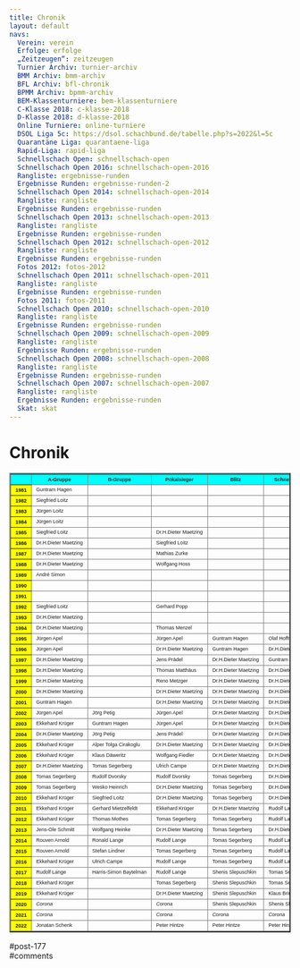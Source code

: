 ```yaml
---
title: Chronik 
layout: default
navs:
  Verein: verein
  Erfolge: erfolge
  „Zeitzeugen“: zeitzeugen
  Turnier Archiv: turnier-archiv
  BMM Archiv: bmm-archiv
  BFL Archiv: bfl-chronik
  BPMM Archiv: bpmm-archiv
  BEM-Klassenturniere: bem-klassenturniere
  C-Klasse 2018: c-klasse-2018
  D-Klasse 2018: d-klasse-2018
  Online Turniere: online-turniere
  DSOL Liga 5c: https://dsol.schachbund.de/tabelle.php?s=2022&l=5c
  Quarantäne Liga: quarantaene-liga
  Rapid-Liga: rapid-liga
  Schnellschach Open: schnellschach-open
  Schnellschach Open 2016: schnellschach-open-2016
  Rangliste: ergebnisse-runden
  Ergebnisse Runden: ergebnisse-runden-2
  Schnellschach Open 2014: schnellschach-open-2014
  Rangliste: rangliste
  Ergebnisse Runden: ergebnisse-runden
  Schnellschach Open 2013: schnellschach-open-2013
  Rangliste: rangliste
  Ergebnisse Runden: ergebnisse-runden
  Schnellschach Open 2012: schnellschach-open-2012
  Rangliste: rangliste
  Ergebnisse Runden: ergebnisse-runden
  Fotos 2012: fotos-2012
  Schnellschach Open 2011: schnellschach-open-2011
  Rangliste: rangliste
  Ergebnisse Runden: ergebnisse-runden
  Fotos 2011: fotos-2011
  Schnellschach Open 2010: schnellschach-open-2010
  Rangliste: rangliste
  Ergebnisse Runden: ergebnisse-runden
  Schnellschach Open 2009: schnellschach-open-2009
  Rangliste: rangliste
  Ergebnisse Runden: ergebnisse-runden
  Schnellschach Open 2008: schnellschach-open-2008
  Rangliste: rangliste
  Ergebnisse Runden: ergebnisse-runden
  Schnellschach Open 2007: schnellschach-open-2007
  Rangliste: rangliste
  Ergebnisse Runden: ergebnisse-runden
  Skat: skat
---
```

<div class="post-177 page type-page status-publish hentry" id="post-177">
<h1 class="entry-title">Chronik</h1>
<div class="entry-content">
<table border="2" class="clean bmmarchiv">
<thead>
<tr>
<th bgcolor="#00FFFF"></th>
<th bgcolor="#00FFFF"><span style="font-family: Arial; font-size: xx-small;">A-Gruppe</span></th>
<th bgcolor="#00FFFF"><span style="font-family: Arial; font-size: xx-small;">B-Gruppe</span></th>
<th bgcolor="#00FFFF"><span style="font-family: Arial; font-size: xx-small;">Pokalsieger</span></th>
<th bgcolor="#00FFFF"><span style="font-family: Arial; font-size: xx-small;">Blitz</span></th>
<th bgcolor="#00FFFF"><span style="font-family: Arial; font-size: xx-small;">Schnellschach</span></th>
<th bgcolor="#00FFFF"><span style="font-family: Arial; font-size: xx-small;">Weihnachtsturnier</span></th>
</tr>
<tr>
<th bgcolor="#FFFF00"><span style="font-family: Arial; font-size: xx-small;">1981</span></th>
<td><span style="font-family: Arial; font-size: xx-small;">Guntram Hagen</span></td>
<td></td>
<td></td>
<td></td>
<td></td>
<td></td>
</tr>
<tr>
<th bgcolor="#FFFF00"><span style="font-family: Arial; font-size: xx-small;">1982</span></th>
<td><span style="font-family: Arial; font-size: xx-small;">Siegfried Loitz</span></td>
<td></td>
<td></td>
<td></td>
<td></td>
<td></td>
</tr>
<tr>
<th bgcolor="#FFFF00"><span style="font-family: Arial; font-size: xx-small;">1983</span></th>
<td><span style="font-family: Arial; font-size: xx-small;">Jürgen Loitz</span></td>
<td></td>
<td></td>
<td></td>
<td></td>
<td></td>
</tr>
<tr>
<th bgcolor="#FFFF00"><span style="font-family: Arial; font-size: xx-small;">1984</span></th>
<td><span style="font-family: Arial; font-size: xx-small;">Jürgen Loitz</span></td>
<td></td>
<td></td>
<td></td>
<td></td>
<td></td>
</tr>
<tr>
<th bgcolor="#FFFF00"><span style="font-family: Arial; font-size: xx-small;">1985</span></th>
<td><span style="font-family: Arial; font-size: xx-small;">Siegfried Loitz</span></td>
<td></td>
<td><span style="font-family: Arial; font-size: xx-small;">Dr.H.Dieter Maetzing</span></td>
<td></td>
<td></td>
<td></td>
</tr>
<tr>
<th bgcolor="#FFFF00"><span style="font-family: Arial; font-size: xx-small;">1986</span></th>
<td><span style="font-family: Arial; font-size: xx-small;">Dr.H.Dieter Maetzing</span></td>
<td></td>
<td><span style="font-family: Arial; font-size: xx-small;">Siegfried Loitz</span></td>
<td></td>
<td></td>
<td></td>
</tr>
<tr>
<th bgcolor="#FFFF00"><span style="font-family: Arial; font-size: xx-small;">1987</span></th>
<td><span style="font-family: Arial; font-size: xx-small;">Dr.H.Dieter Maetzing</span></td>
<td></td>
<td><span style="font-family: Arial; font-size: xx-small;">Mathias Zurke</span></td>
<td></td>
<td></td>
<td></td>
</tr>
<tr>
<th bgcolor="#FFFF00"><span style="font-family: Arial; font-size: xx-small;">1988</span></th>
<td><span style="font-family: Arial; font-size: xx-small;">Dr.H.Dieter Maetzing</span></td>
<td></td>
<td><span style="font-family: Arial; font-size: xx-small;">Wolfgang Hoss</span></td>
<td></td>
<td></td>
<td></td>
</tr>
<tr>
<th bgcolor="#FFFF00"><span style="font-family: Arial; font-size: xx-small;">1989</span></th>
<td><span style="font-family: Arial; font-size: xx-small;">André Simon</span></td>
<td></td>
<td></td>
<td></td>
<td></td>
<td></td>
</tr>
<tr>
<th bgcolor="#FFFF00"><span style="font-family: Arial; font-size: xx-small;">1990</span></th>
<td></td>
<td></td>
<td></td>
<td></td>
<td></td>
<td></td>
</tr>
<tr>
<th bgcolor="#FFFF00"><span style="font-family: Arial; font-size: xx-small;">1991</span></th>
<td></td>
<td></td>
<td></td>
<td></td>
<td></td>
<td><span style="font-family: Arial; font-size: xx-small;">André Simon</span></td>
</tr>
<tr>
<th bgcolor="#FFFF00"><span style="font-family: Arial; font-size: xx-small;">1992</span></th>
<td><span style="font-family: Arial; font-size: xx-small;">Siegfried Loitz</span></td>
<td></td>
<td><span style="font-family: Arial; font-size: xx-small;">Gerhard Popp</span></td>
<td></td>
<td></td>
<td><span style="font-family: Arial; font-size: xx-small;">Manfred Smala</span></td>
</tr>
<tr>
<th bgcolor="#FFFF00"><span style="font-family: Arial; font-size: xx-small;">1993</span></th>
<td><span style="font-family: Arial; font-size: xx-small;">Dr.H.Dieter Maetzing</span></td>
<td></td>
<td></td>
<td></td>
<td></td>
<td><span style="font-family: Arial; font-size: xx-small;">Dr.H.Dieter Maetzing</span></td>
</tr>
<tr>
<th bgcolor="#FFFF00"><span style="font-family: Arial; font-size: xx-small;">1994</span></th>
<td><span style="font-family: Arial; font-size: xx-small;">Dr.H.Dieter Maetzing</span></td>
<td></td>
<td><span style="font-family: Arial; font-size: xx-small;">Thomas Menzel</span></td>
<td></td>
<td></td>
<td><span style="font-family: Arial; font-size: xx-small;">Dr.H.Dieter Maetzing</span></td>
</tr>
<tr>
<th bgcolor="#FFFF00"><span style="font-family: Arial; font-size: xx-small;">1995</span></th>
<td><span style="font-family: Arial; font-size: xx-small;">Jürgen Apel</span></td>
<td></td>
<td><span style="font-family: Arial; font-size: xx-small;">Jürgen Apel</span></td>
<td><span style="font-family: Arial; font-size: xx-small;">Guntram Hagen</span></td>
<td><span style="font-family: Arial; font-size: xx-small;">Olaf Hoffmann</span></td>
<td><span style="font-family: Arial; font-size: xx-small;">Jürgen Apel</span></td>
</tr>
<tr>
<th bgcolor="#FFFF00"><span style="font-family: Arial; font-size: xx-small;">1996</span></th>
<td><span style="font-family: Arial; font-size: xx-small;">Jürgen Apel</span></td>
<td></td>
<td><span style="font-family: Arial; font-size: xx-small;">Dr.H.Dieter Maetzing</span></td>
<td><span style="font-family: Arial; font-size: xx-small;">Guntram Hagen</span></td>
<td><span style="font-family: Arial; font-size: xx-small;">Dr.H.Dieter Maetzing</span></td>
<td><span style="font-family: Arial; font-size: xx-small;">Dr.H.Dieter Maetzing</span></td>
</tr>
<tr>
<th bgcolor="#FFFF00"><span style="font-family: Arial; font-size: xx-small;">1997</span></th>
<td><span style="font-family: Arial; font-size: xx-small;">Dr.H.Dieter Maetzing</span></td>
<td></td>
<td><span style="font-family: Arial; font-size: xx-small;">Jens Prädel</span></td>
<td><span style="font-family: Arial; font-size: xx-small;">Dr.H.Dieter Maetzing</span></td>
<td><span style="font-family: Arial; font-size: xx-small;">Guntram Hagen</span></td>
<td><span style="font-family: Arial; font-size: xx-small;">Jörn Klinckmann</span></td>
</tr>
<tr>
<th bgcolor="#FFFF00"><span style="font-family: Arial; font-size: xx-small;">1998</span></th>
<td nowrap="nowrap"><span style="font-family: Arial; font-size: xx-small;">Dr.H.Dieter Maetzing</span></td>
<td></td>
<td nowrap="nowrap"><span style="font-family: Arial; font-size: xx-small;">Thomas Matthäus</span></td>
<td nowrap="nowrap"><span style="font-family: Arial; font-size: xx-small;">Dr.H.Dieter Maetzing</span></td>
<td nowrap="nowrap"><span style="font-family: Arial; font-size: xx-small;">Dr.H.Dieter Maetzing</span></td>
<td nowrap="nowrap"><span style="font-family: Arial; font-size: xx-small;">Dr.H.Dieter Maetzing</span></td>
</tr>
<tr>
<th bgcolor="#FFFF00"><span style="font-family: Arial; font-size: xx-small;">1999</span></th>
<td><span style="font-family: Arial; font-size: xx-small;">Dr.H.Dieter Maetzing</span></td>
<td></td>
<td nowrap="nowrap"><span style="font-family: Arial; font-size: xx-small;">Reno Metzger</span></td>
<td nowrap="nowrap"><span style="font-family: Arial; font-size: xx-small;">Dr.H.Dieter Maetzing</span></td>
<td nowrap="nowrap"><span style="font-family: Arial; font-size: xx-small;">Dr.H.Dieter Maetzing</span></td>
<td><span style="font-family: Arial; font-size: xx-small;">Jürgen Krug</span></td>
</tr>
<tr>
<th bgcolor="#FFFF00"><span style="font-family: Arial; font-size: xx-small;">2000</span></th>
<td><span style="font-family: Arial; font-size: xx-small;">Dr.H.Dieter Maetzing</span></td>
<td></td>
<td nowrap="nowrap"><span style="font-family: Arial; font-size: xx-small;">Dr.H.Dieter Maetzing</span></td>
<td nowrap="nowrap"><span style="font-family: Arial; font-size: xx-small;">Dr.H.Dieter Maetzing</span></td>
<td nowrap="nowrap"><span style="font-family: Arial; font-size: xx-small;">Dr.H.Dieter Maetzing</span></td>
<td nowrap="nowrap"><span style="font-family: Arial; font-size: xx-small;">Dr.H.Dieter Maetzing</span></td>
</tr>
<tr>
<th bgcolor="#FFFF00"><span style="font-family: Arial; font-size: xx-small;">2001</span></th>
<td><span style="font-family: Arial; font-size: xx-small;">Guntram Hagen</span></td>
<td></td>
<td><span style="font-family: Arial; font-size: xx-small;">Dr.H.Dieter Maetzing</span></td>
<td><span style="font-family: Arial; font-size: xx-small;">Dr.H.Dieter Maetzing</span></td>
<td><span style="font-family: Arial; font-size: xx-small;">Dr.H.Dieter Maetzing</span></td>
<td><span style="font-family: Arial; font-size: xx-small;">Wesko Heinrich</span></td>
</tr>
<tr>
<th bgcolor="#FFFF00"><span style="font-family: Arial; font-size: xx-small;">2002</span></th>
<td><span style="font-family: Arial; font-size: xx-small;">Jürgen Apel</span></td>
<td><span style="font-family: Arial; font-size: xx-small;">Jörg Petig</span></td>
<td><span style="font-family: Arial; font-size: xx-small;">Jürgen Apel</span></td>
<td><span style="font-family: Arial; font-size: xx-small;">Dr.H.Dieter Maetzing</span></td>
<td><span style="font-family: Arial; font-size: xx-small;">Dr.H.Dieter Maetzing</span></td>
<td></td>
</tr>
<tr>
<th bgcolor="#FFFF00"><span style="font-family: Arial; font-size: xx-small;">2003</span></th>
<td><span style="font-family: Arial; font-size: xx-small;">Ekkehard Krüger</span></td>
<td><span style="font-family: Arial; font-size: xx-small;">Guntram Hagen</span></td>
<td><span style="font-family: Arial; font-size: xx-small;">Jürgen Apel</span></td>
<td><span style="font-family: Arial; font-size: xx-small;">Dr.H.Dieter Maetzing</span></td>
<td><span style="font-family: Arial; font-size: xx-small;">Dr.H.Dieter Maetzing</span></td>
<td></td>
</tr>
<tr>
<th bgcolor="#FFFF00"><span style="font-family: Arial; font-size: xx-small;">2004</span></th>
<td><span style="font-family: Arial; font-size: xx-small;">Dr.H.Dieter Maetzing</span></td>
<td><span style="font-family: Arial; font-size: xx-small;">Jörg Petig</span></td>
<td><span style="font-family: Arial; font-size: xx-small;">Jens Prädel</span></td>
<td><span style="font-family: Arial; font-size: xx-small;">Dr.H.Dieter Maetzing</span></td>
<td><span style="font-family: Arial; font-size: xx-small;">Dr.H.Dieter Maetzing</span></td>
<td><span style="font-family: Arial; font-size: xx-small;">Thorsten Kuhn</span></td>
</tr>
<tr>
<th bgcolor="#FFFF00"><span style="font-family: Arial; font-size: xx-small;">2005</span></th>
<td nowrap="nowrap"><span style="font-family: Arial; font-size: xx-small;">Ekkehard Krüger</span></td>
<td nowrap="nowrap"><span style="font-family: Arial; font-size: xx-small;">Alper Tolga Cirakoglu</span></td>
<td nowrap="nowrap"><span style="font-family: Arial; font-size: xx-small;">Dr.H.Dieter Maetzing</span></td>
<td nowrap="nowrap"><span style="font-family: Arial; font-size: xx-small;">Dr.H.Dieter Maetzing</span></td>
<td nowrap="nowrap"><span style="font-family: Arial; font-size: xx-small;">Dr.H.Dieter Maetzing</span></td>
<td nowrap="nowrap"><span style="font-family: Arial; font-size: xx-small;">Rudolf Dvorsky</span></td>
</tr>
<tr>
<th bgcolor="#FFFF00"><span style="font-family: Arial; font-size: xx-small;">2006</span></th>
<td nowrap="nowrap"><span style="font-family: Arial; font-size: xx-small;">Ekkehard Krüger</span></td>
<td nowrap="nowrap"><span style="font-family: Arial; font-size: xx-small;">Klaus Däweritz</span></td>
<td nowrap="nowrap"><span style="font-family: Arial; font-size: xx-small;">Wolfgang Fiedler</span></td>
<td nowrap="nowrap"><span style="font-family: Arial; font-size: xx-small;">Dr.H.Dieter Maetzing</span></td>
<td nowrap="nowrap"><span style="font-family: Arial; font-size: xx-small;">Dr.H.Dieter Maetzing</span></td>
<td nowrap="nowrap"><span style="font-family: Arial; font-size: xx-small;">Jörg Petig</span></td>
</tr>
<tr>
<th bgcolor="#FFFF00"><span style="font-family: Arial; font-size: xx-small;">2007</span></th>
<td nowrap="nowrap"><span style="font-family: Arial; font-size: xx-small;">Dr.H.Dieter Maetzing</span></td>
<td nowrap="nowrap"><span style="font-family: Arial; font-size: xx-small;">Tomas Segerberg</span></td>
<td nowrap="nowrap"><span style="font-family: Arial; font-size: xx-small;">Ulrich Campe</span></td>
<td nowrap="nowrap"><span style="font-family: Arial; font-size: xx-small;">Dr.H.Dieter Maetzing</span></td>
<td nowrap="nowrap"><span style="font-family: Arial; font-size: xx-small;">Dr.H.Dieter Maetzing</span></td>
<td nowrap="nowrap"><span style="font-family: Arial; font-size: xx-small;">Ekkehard Krüger</span></td>
</tr>
<tr>
<th bgcolor="#FFFF00"><span style="font-family: Arial; font-size: xx-small;">2008</span></th>
<td nowrap="nowrap"><span style="font-family: Arial; font-size: xx-small;">Tomas Segerberg</span></td>
<td nowrap="nowrap"><span style="font-family: Arial; font-size: xx-small;">Rudolf Dvorsky</span></td>
<td nowrap="nowrap"><span style="font-family: Arial; font-size: xx-small;">Rudolf Dvorsky</span></td>
<td nowrap="nowrap"><span style="font-family: Arial; font-size: xx-small;">Tomas Segerberg</span></td>
<td nowrap="nowrap"><span style="font-family: Arial; font-size: xx-small;">Dr.H.Dieter Maetzing</span></td>
<td nowrap="nowrap"><span style="font-family: Arial; font-size: xx-small;">Dr.H.Dieter Maetzing</span></td>
</tr>
<tr>
<th bgcolor="#FFFF00"><span style="font-family: Arial; font-size: xx-small;">2009</span></th>
<td nowrap="nowrap"><span style="font-family: Arial; font-size: xx-small;">Tomas Segerberg</span></td>
<td nowrap="nowrap"><span style="font-family: Arial; font-size: xx-small;">Wesko Heinrich</span></td>
<td nowrap="nowrap"><span style="font-family: Arial; font-size: xx-small;">Dr.H.Dieter Maetzing</span></td>
<td nowrap="nowrap"><span style="font-family: Arial; font-size: xx-small;">Tomas Segerberg</span></td>
<td nowrap="nowrap"><span style="font-family: Arial; font-size: xx-small;">Dr.H.Dieter Maetzing</span></td>
<td nowrap="nowrap"><span style="font-family: Arial; font-size: xx-small;">Alexander Kreisel</span></td>
</tr>
<tr>
<th bgcolor="#FFFF00"><span style="font-family: Arial; font-size: xx-small;">2010</span></th>
<td nowrap="nowrap"><span style="font-family: Arial; font-size: xx-small;">Ekkehard Krüger</span></td>
<td nowrap="nowrap"><span style="font-family: Arial; font-size: xx-small;">Siegfried Loitz</span></td>
<td nowrap="nowrap"><span style="font-family: Arial; font-size: xx-small;">Dr.H.Dieter Maetzing</span></td>
<td nowrap="nowrap"><span style="font-family: Arial; font-size: xx-small;">Tomas Segerberg</span></td>
<td nowrap="nowrap"><span style="font-family: Arial; font-size: xx-small;">Dr.H.Dieter Maetzing</span></td>
<td nowrap="nowrap"><span style="font-family: Arial; font-size: xx-small;">Jens-Ole Schmitt</span></td>
</tr>
<tr>
<th bgcolor="#FFFF00"><span style="font-family: Arial; font-size: xx-small;">2011</span></th>
<td nowrap="nowrap"><span style="font-family: Arial; font-size: xx-small;">Ekkehard Krüger</span></td>
<td nowrap="nowrap"><span style="font-family: Arial; font-size: xx-small;">Gerhard Mietzelfeldt</span></td>
<td nowrap="nowrap"><span style="font-family: Arial; font-size: xx-small;">Ekkehard Krüger</span></td>
<td nowrap="nowrap"><span style="font-family: Arial; font-size: xx-small;">Dr.H.Dieter Maetzing</span></td>
<td nowrap="nowrap"><span style="font-family: Arial; font-size: xx-small;">Rudolf Lange</span></td>
<td nowrap="nowrap"><span style="font-family: Arial; font-size: xx-small;">Wesko Heinrich</span></td>
</tr>
<tr>
<th bgcolor="#FFFF00"><span style="font-family: Arial; font-size: xx-small;">2012</span></th>
<td nowrap="nowrap"><span style="font-family: Arial; font-size: xx-small;">Ekkehard Krüger</span></td>
<td nowrap="nowrap"><span style="font-family: Arial; font-size: xx-small;">Thomas Mothes</span></td>
<td nowrap="nowrap"><span style="font-family: Arial; font-size: xx-small;">Tomas Segerberg</span></td>
<td nowrap="nowrap"><span style="font-family: Arial; font-size: xx-small;">Tomas Segerberg</span></td>
<td nowrap="nowrap"><span style="font-family: Arial; font-size: xx-small;">Rudolf Lange</span></td>
<td nowrap="nowrap"><span style="font-family: Arial; font-size: xx-small;">Rudolf Lange</span></td>
</tr>
<tr>
<th bgcolor="#FFFF00"><span style="font-family: Arial; font-size: xx-small;">2013</span></th>
<td nowrap="nowrap"><span style="font-family: Arial; font-size: xx-small;">Jens-Ole Schmitt</span></td>
<td nowrap="nowrap"><span style="font-family: Arial; font-size: xx-small;">Wolfgang Heinke</span></td>
<td nowrap="nowrap"><span style="font-family: Arial; font-size: xx-small;">Dr.H.Dieter Maetzing</span></td>
<td nowrap="nowrap"><span style="font-family: Arial; font-size: xx-small;">Tomas Segerberg</span></td>
<td nowrap="nowrap"><span style="font-family: Arial; font-size: xx-small;">Dr.H.Dieter Maetzing</span></td>
<td nowrap="nowrap"><span style="font-family: Arial; font-size: xx-small;">Wolfgang Heinke</span></td>
</tr>
<tr>
<th bgcolor="#FFFF00"><span style="font-family: Arial; font-size: xx-small;">2014</span></th>
<td nowrap="nowrap"><span style="font-family: Arial; font-size: xx-small;">Rouven Arnold</span></td>
<td nowrap="nowrap"><span style="font-family: Arial; font-size: xx-small;">Ronald Lange</span></td>
<td nowrap="nowrap"><span style="font-family: Arial; font-size: xx-small;">Rudolf Lange</span></td>
<td nowrap="nowrap"><span style="font-family: Arial; font-size: xx-small;">Tomas Segerberg</span></td>
<td nowrap="nowrap"><span style="font-family: Arial; font-size: xx-small;">Rudolf Lange</span></td>
<td nowrap="nowrap"><span style="font-family: Arial; font-size: xx-small;">Rouven Arnold</span></td>
</tr>
<tr>
<th bgcolor="#FFFF00"><span style="font-family: Arial; font-size: xx-small;">2015</span></th>
<td nowrap="nowrap"><span style="font-family: Arial; font-size: xx-small;">Rouven Arnold</span></td>
<td nowrap="nowrap"><span style="font-family: Arial; font-size: xx-small;">Stefan Lindner</span></td>
<td nowrap="nowrap"><span style="font-family: Arial; font-size: xx-small;">Tomas Segerberg</span></td>
<td nowrap="nowrap"><span style="font-family: Arial; font-size: xx-small;">Tomas Segerberg</span></td>
<td nowrap="nowrap"><span style="font-family: Arial; font-size: xx-small;">Rudolf Lange</span></td>
<td nowrap="nowrap"><span style="font-family: Arial; font-size: xx-small;">Dr.H.Dieter Maetzing</span></td>
</tr>
<tr>
<th bgcolor="#FFFF00"><span style="font-family: Arial; font-size: xx-small;">2016</span></th>
<td nowrap="nowrap"><span style="font-family: Arial; font-size: xx-small;">Ekkehard Krüger</span></td>
<td nowrap="nowrap"><span style="font-family: Arial; font-size: xx-small;">Ulrich Campe</span></td>
<td nowrap="nowrap"><span style="font-family: Arial; font-size: xx-small;">Rudolf Lange</span></td>
<td nowrap="nowrap"><span style="font-family: Arial; font-size: xx-small;">Tomas Segerberg</span></td>
<td nowrap="nowrap"><span style="font-family: Arial; font-size: xx-small;">Rudolf Lange</span></td>
<td nowrap="nowrap"><span style="font-family: Arial; font-size: xx-small;">Rudolf Lange</span></td>
</tr>
<tr>
<th bgcolor="#FFFF00"><span style="font-family: Arial; font-size: xx-small;">2017</span></th>
<td nowrap="nowrap"><span style="font-family: Arial; font-size: xx-small;">Rudolf Lange</span></td>
<td nowrap="nowrap"><span style="font-family: Arial; font-size: xx-small;">Harris-Simon Baytelman</span></td>
<td nowrap="nowrap"><span style="font-family: Arial; font-size: xx-small;">Rudolf Lange</span></td>
<td nowrap="nowrap"><span style="font-family: Arial; font-size: xx-small;">Shenis Slepuschkin</span></td>
<td nowrap="nowrap"><span style="font-family: Arial; font-size: xx-small;">Tomas Segerberg</span></td>
<td nowrap="nowrap"><span style="font-family: Arial; font-size: xx-small;">Rudolf Lange</span></td>
</tr>
<tr>
<th bgcolor="#FFFF00"><span style="font-family: Arial; font-size: xx-small;">2018</span></th>
<td nowrap="nowrap"><span style="font-family: Arial; font-size: xx-small;">Ekkehard Krüger</span></td>
<td nowrap="nowrap"></td>
<td nowrap="nowrap"><span style="font-family: Arial; font-size: xx-small;">Tomas Segerberg</span></td>
<td nowrap="nowrap"><span style="font-family: Arial; font-size: xx-small;">Shenis Slepuschkin</span></td>
<td nowrap="nowrap"><span style="font-family: Arial; font-size: xx-small;">Tomas Segerberg</span></td>
<td nowrap="nowrap"><span style="font-family: Arial; font-size: xx-small;">Peter Hintze</span></td>
</tr>
<tr>
<th bgcolor="#FFFF00"><span style="font-family: Arial; font-size: xx-small;">2019</span></th>
<td nowrap="nowrap"><span style="font-family: Arial; font-size: xx-small;">Ekkehard Krüger</span></td>
<td nowrap="nowrap"></td>
<td nowrap="nowrap"><span style="font-family: Arial; font-size: xx-small;">Dr.H.Dieter Maetzing</span></td>
<td nowrap="nowrap"><span style="font-family: Arial; font-size: xx-small;">Shenis Slepuschkin</span></td>
<td nowrap="nowrap"><span style="font-family: Arial; font-size: xx-small;">Klaus Brinckmann</span></td>
<td nowrap="nowrap"><span style="font-family: Arial; font-size: xx-small;">Shenis Slepuschkin</span></td>
</tr>
<tr>
<th bgcolor="#FFFF00"><span style="font-family: Arial; font-size: xx-small;">2020</span></th>
<td nowrap="nowrap"><span style="font-family: Arial; font-size: xx-small;"><i>Corona</i></span></td>
<td nowrap="nowrap"></td>
<td nowrap="nowrap"><span style="font-family: Arial; font-size: xx-small;"><i>Corona</i></span></td>
<td nowrap="nowrap"><span style="font-family: Arial; font-size: xx-small;">Shenis Slepuschkin</span></td>
<td nowrap="nowrap"><span style="font-family: Arial; font-size: xx-small;">Shenis Slepuschkin</span></td>
<td nowrap="nowrap"><span style="font-family: Arial; font-size: xx-small;"><i>Corona</i></span></td>
</tr>
<tr>
<th bgcolor="#FFFF00"><span style="font-family: Arial; font-size: xx-small;">2021</span></th>
<td nowrap="nowrap"><span style="font-family: Arial; font-size: xx-small;"><i>Corona</i></span></td>
<td nowrap="nowrap"></td>
<td nowrap="nowrap"><span style="font-family: Arial; font-size: xx-small;"><i>Corona</i></span></td>
<td nowrap="nowrap"><span style="font-family: Arial; font-size: xx-small;"><i>Corona</i></span></td>
<td nowrap="nowrap"><span style="font-family: Arial; font-size: xx-small;"><i>Corona</i></span></td>
<td nowrap="nowrap"><span style="font-family: Arial; font-size: xx-small;"><i>Corona</i></span></td>
</tr>
<tr>
<th bgcolor="#FFFF00"><span style="font-family: Arial; font-size: xx-small;">2022</span></th>
<td nowrap="nowrap"><span style="font-family: Arial; font-size: xx-small;">Jonatan Schenk</span></td>
<td nowrap="nowrap"></td>
<td nowrap="nowrap"><span style="font-family: Arial; font-size: xx-small;">Peter Hintze</span></td>
<td nowrap="nowrap"><span style="font-family: Arial; font-size: xx-small;">Peter Hintze</span></td>
<td nowrap="nowrap"><span style="font-family: Arial; font-size: xx-small;">Peter Hintze</span></td>
<td nowrap="nowrap"><span style="font-family: Arial; font-size: xx-small;">Jonatan Schenk</span></td>
</tr>
</thead>
</table>
</div><!-- .entry-content -->
</div> #post-177 
<div id="comments">
</div> #comments 
